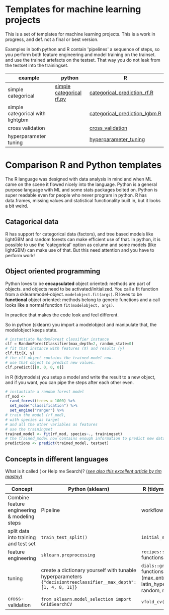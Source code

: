 # Templates for machine learning projects

This is a set of templates for machine learning projects. 
This is a work in progress, and def. not a final or best version.

Examples in both python and R contain 'pipelines' a sequence of steps, so you perform both feature engineering and model training on the trainset. and use the trained artefacts on the testset. That way you do not leak from the testset into the trainingset.

| example | python | R|
|---------|--------|--|
|simple categorical  | [simple categorical rf.py](categorical_prediction_rf.py) |[categorical_prediction_rf.R](categorical_prediction_rf.R)|
|simple categorical with lightgbm | |[categorical_prediction_lgbm.R](categorical_prediction_lgbm.R)|
|cross validation | |[cross_validation](cross_validation.R)|
|hyperparameter tuning | |[hyperparameter_tuning](hyperparameter_tuning.R)|


# Comparison R and Python templates
The R language was designed with data analysis in mind and when ML came on the scene it flowed nicely into the language. Python is a general purpose language with ML and some stats packages bolted on. Python is super readable even for people who never program in python. R has data.frames, missing values and statistical functionality built in, but it looks a bit weird. 

## Catagorical data
R has support for categorical data (factors), and tree based models like lightGBM and random forests can make efficient use of that. In python, it is possible to use the 'categorical' option as column and some models (like lightGBM) can make use of that. But this need attention and you have to perform work!


## Object oriented programming
Python loves to be **encapsulated** object oriented: methods are part of objects. and objects need to be activated/initialized.
You call a fit function from a sklearnmodel-object. `modelobject.fit(args)`. R loves to be
**functional** object oriented: methods belong to generic functions and a call looks like a normal function `fit(modelobject, args)`. 


In practice that makes the code look and feel different.

So in python (sklearn) you import a modelobject and manipulate that, the modelobject keeps state.

```python
# instantiate RandomForest classifier instance
clf = RandomForestClassifier(max_depth=2, random_state=0)
# fit that instance with features (X) and results (y)
clf.fit(X, y)
# the clf object contains the trained model now.
# use that object to predict new values.
clf.predict([[0, 0, 0, 0]]
```

in R (tidymodels) you setup a model and write the result to a new object,
and if you want, you can pipe the steps after each other even. 

```R
# instantiate a random forest model
rf_mod <-
  rand_forest(trees = 1000) %>%
  set_mode("classification") %>%
  set_engine("ranger") %>% 
# train the model (rf_mod), 
# with species as target 
# and all the other variables as features
# use the trainingset
trained_model <- fit(rf_mod, species~., trainingset)
# the trained_model now contains enough information to predict new data
predictions <- predict(trained_model, testset)
```


## Concepts in different languages
What is it called ( or Help me Search)? [(*see also this excellent article by tim mastny*)](https://timmastny.com/blog/tuning-and-cross-validation-with-tidymodels-and-scikit-learn/)

| Concept                                      | Python (sklearn)                                                                                                | R (tidymodels)                                                            |
|------------------|----------------------------------|--------------------|
| Combine feature engineering & modeling steps | Pipeline                                                                                                        | workflow                                                                  |
| split data into training and test set        | `train_test_split()`                                                                                            | `initial_split()`                                                         |
| feature engineering                          | `sklearn.preprocessing`                                                                                         | `recipes::step_*` functions                                               |
| tuning                                       | create a dictionary yourself with tunable hyperparameters `{"decisiontreeclassifier__max_depth":[1, 4, 8, 11]}` | `dials::grid_*` functions. (max_entropy, latin_hypercube, random, regular |
| cross-validation                             | `from sklearn.model_selection import GridSearchCV`                                                              | `vfold_cv()`                                                              |
